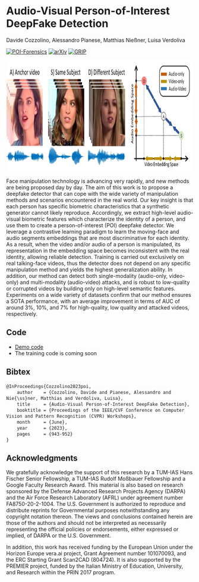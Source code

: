 # Audio-Visual Person-of-Interest DeepFake Detection
Davide Cozzolino, Alessandro Pianese, Matthias Nie&szlig;ner, Luisa Verdoliva

[![POI-Forensics](https://img.shields.io/badge/Webpage-222222.svg?style=for-the-badge&logo=github)](https://grip-unina.github.io/poi-forensics/)
[![arXiv](https://img.shields.io/badge/-arXiv-B31B1B.svg?style=for-the-badge)](https://arxiv.org/abs/2204.03083)
[![GRIP](https://img.shields.io/badge/-GRIP-0888ef.svg?style=for-the-badge)](https://www.grip.unina.it)

<p align="center"> <img height="300" src="header.jpg"> </p>

Face manipulation technology is advancing very rapidly, and new methods are being proposed day by day. The aim of this work is to propose a deepfake detector that can cope with the wide variety of manipulation methods and scenarios encountered in the real world. Our key insight is that each person has specific biometric characteristics that a synthetic generator cannot likely reproduce. Accordingly, we extract high-level audio-visual biometric features which characterize the identity of a person, and use them to create a person-of-interest (POI) deepfake detector. We leverage a contrastive learning paradigm to learn the moving-face and audio segments embeddings that are most discriminative for each identity. As a result, when the video and/or audio of a person is manipulated, its representation in the embedding space becomes inconsistent with the real identity, allowing reliable detection. Training is carried out exclusively on real talking-face videos, thus the detector does not depend on any specific manipulation method and yields the highest generalization ability. In addition, our method can detect both single-modality (audio-only, video-only) and multi-modality (audio-video) attacks, and is robust to low-quality or corrupted videos by building only on high-level semantic features. Experiments on a wide variety of datasets confirm that our method ensures a SOTA performance, with an average improvement in terms of AUC of around 3%, 10%, and 7% for high-quality, low quality and attacked videos, respectively.

## Code

- [Demo code](https://github.com/grip-unina/poi-forensics/tree/main/app_code)
- The training code is coming soon

## Bibtex
 
```
@InProceedings{Cozzolino2023poi,
    author    = {Cozzolino, Davide and Pianese, Alessandro and Nie{\ss}ner, Matthias and Verdoliva, Luisa},
    title     = {Audio-Visual Person-of-Interest DeepFake Detection},
    booktitle = {Proceedings of the IEEE/CVF Conference on Computer Vision and Pattern Recognition (CVPR) Workshops},
    month     = {June},
    year      = {2023},
    pages     = {943-952}
}
```

## Acknowledgments
 
We gratefully acknowledge the support of this research by a TUM-IAS Hans Fischer Senior Fellowship, a TUM-IAS Rudolf Moßbauer Fellowship and a Google Faculty Research Award.
This material is also based on research sponsored by the Defense Advanced Research Projects Agency (DARPA) and the Air Force Research Laboratory (AFRL) under agreement number FA8750-20-2-1004.
The U.S. Government is authorized to reproduce and distribute reprints for Governmental purposes notwithstanding any copyright notation thereon.
The views and conclusions contained herein are those of the authors and should not be interpreted as necessarily representing the official policies or endorsements, either expressed or implied, of DARPA or the U.S. Government.

In addition, this work has received funding by the European Union under the Horizon Europe vera.ai project, Grant Agreement number 101070093, and the ERC Starting Grant
Scan2CAD (804724). It is also supported by the PREMIER project, funded by the Italian Ministry of Education, University, and Research within the PRIN 2017 program.

